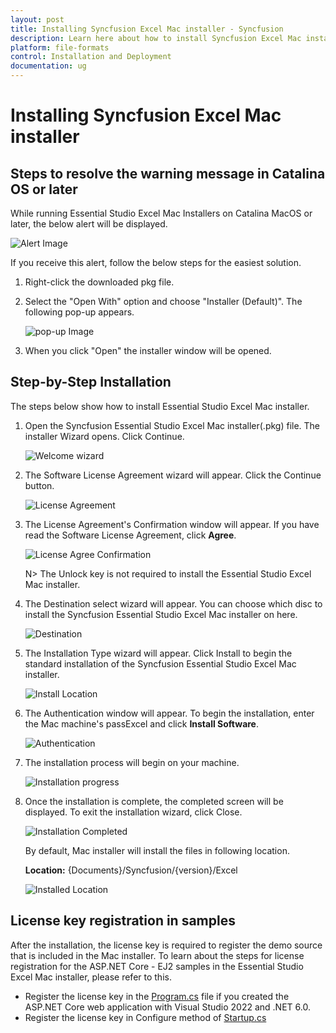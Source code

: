 ```yaml
---
layout: post
title: Installing Syncfusion Excel Mac installer - Syncfusion
description: Learn here about how to install Syncfusion Excel Mac installer after downloading from our Syncfusion website.
platform: file-formats
control: Installation and Deployment
documentation: ug
---
```


# Installing Syncfusion Excel Mac installer

## Steps to resolve the warning message in Catalina OS or later

   While running Essential Studio Excel Mac Installers on Catalina MacOS or later, the below alert will be displayed.

   ![Alert Image](images/Mac_Catalina_MacOS_Alert1.png)  
     
   If you receive this alert, follow the below steps for the easiest solution.   

   1.	Right-click the downloaded pkg file.
   2.	Select the "Open With" option and choose "Installer (Default)". The following pop-up appears.

		![pop-up Image](images/Mac_Catalina_MacOS_Alert2.png)

   3.	When you click "Open" the installer window will be opened.

## Step-by-Step Installation

The steps below show how to install Essential Studio Excel Mac installer.

1. Open the Syncfusion Essential Studio Excel Mac installer(.pkg) file. The installer Wizard opens. Click Continue.

   ![Welcome wizard](images/Mac_Installer1.png)
   

2. The Software License Agreement wizard will appear. Click the Continue button.

   ![License Agreement](images/Mac_Installer2.png)   
   

3. The License Agreement's Confirmation window will appear. If you have read the Software License Agreement, click **Agree**.

   ![License Agree Confirmation](images/Mac_Installer3.png)
   
   N> The Unlock key is not required to install the Essential Studio Excel Mac installer.


4. The Destination select wizard will appear. You can choose which disc to install the Syncfusion Essential Studio Excel Mac installer on here.

   ![Destination](images/Mac_Installer5.png)

5. The Installation Type wizard will appear. Click Install to begin the standard installation of the Syncfusion Essential Studio Excel Mac installer.

   ![Install Location](images/Mac_Installer6.png)

6. The Authentication window will appear. To begin the installation, enter the Mac machine's passExcel and click **Install Software**.

   ![Authentication](images/Mac_Installer7.png)

7. The installation process will begin on your machine. 
   
   ![Installation progress](images/Mac_Installer8.png)
   
8. Once the installation is complete, the completed screen will be displayed. To exit the installation wizard, click Close. 

   ![Installation Completed](images/Mac_Installer9.png)
   
   By default, Mac installer will install the files in following location.

   **Location:** {Documents}/Syncfusion/{version}/Excel
   
   ![Installed Location](images/Mac_Installer10.png)

## License key registration in samples

After the installation, the license key is required to register the demo source that is included in the Mac installer. To learn about the steps for license registration for the ASP.NET Core - EJ2 samples in the Essential Studio Excel Mac installer, please refer to this.

* Register the license key in the [Program.cs](https://ej2.syncfusion.com/aspnetcore/documentation/licensing/how-to-register-in-an-application#for-aspnet-core-application-using-net-60) file if you created the ASP.NET Core web application with Visual Studio 2022 and .NET 6.0.
* Register the license key in Configure method of [Startup.cs](https://ej2.syncfusion.com/aspnetcore/documentation/licensing/how-to-register-in-an-application#for-aspnet-core-application-using-net-50-or-net-31)